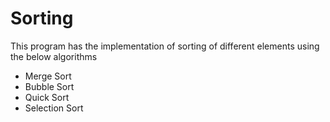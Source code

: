 # Sorting

This program has the implementation of sorting of different elements using the below algorithms
* Merge Sort
* Bubble Sort
* Quick Sort
* Selection Sort
